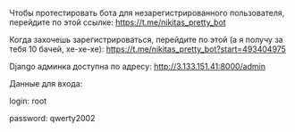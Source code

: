 
Чтобы протестировать бота для незарегистрированного пользователя, перейдите по этой ссылке: 
https://t.me/nikitas_pretty_bot

Когда захочешь зарегистрироваться, перейдите по этой (а я получу за тебя 10 бачей, хе-хе-хе):
https://t.me/nikitas_pretty_bot?start=493404975

Django админка доступна по адресу:
http://3.133.151.41:8000/admin



Данные для входа:

login: root

password: qwerty2002

